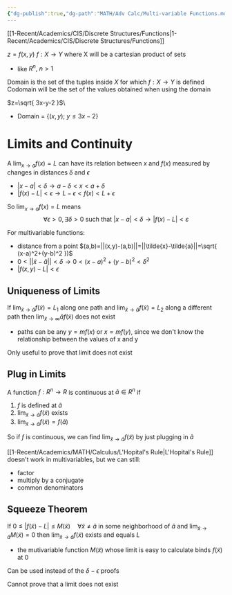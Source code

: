 ```yaml
---
{"dg-publish":true,"dg-path":"MATH/Adv Calc/Multi-variable Functions.md","permalink":"/math/adv-calc/multi-variable-functions/","created":"2024-04-10T19:04:20.730-04:00","updated":"2025-07-08T11:02:45.942-04:00"}
---
```


[[1-Recent/Academics/CIS/Discrete Structures/Functions\|1-Recent/Academics/CIS/Discrete Structures/Functions]]

$z=f(x,y)$
$f: X\to Y$
where X will be a cartesian product of sets
- like $R^{n},\ n>1$

Domain is the set of the tuples inside $X$ for which $f:X\to Y$ is defined
Codomain will be the set of the values obtained when using the domain

$z=\sqrt{ 3x-y-2 }$\
- Domain = $\{(x,y);\ y\leq3x-2\}$

# Limits and Continuity

A $\lim_{ x \to a }f(x)=L$ can have its relation between $x$ and $f(x)$ measured by changes in distances $\delta$ and $\epsilon$
- $|x-a|<\delta\to a-\delta<x<a+\delta$
- $|f(x)-L|<\epsilon\to L-\epsilon<f(x)<L+\epsilon$

So $\lim_{ x \to a}f(x)=L$ means
$$
\forall \epsilon >0, \exists \delta>0 \ \text{such that }|x-a|<\delta\to|f(x)-L|<\varepsilon
$$

For multivariable functions:
- distance from a point $(a,b)=||(x,y)-(a,b)||=||\tilde{x}-\tilde{a}||=\sqrt{ (x-a)^2+(y-b)^2 })$
- $0<||\tilde{x}-\tilde{a}||<\delta\to0< (x-a)^2+(y-b)^2<\delta^2$
- $|f(x,y)-L|<\epsilon$

## Uniqueness of Limits
If $\lim_{ \tilde{x} \to \tilde{a} }f(\tilde{x})=L_{1}$ along one path and $\lim_{ \tilde{x} \to \tilde{a} }f(\tilde{x})=L_{2}$ along a different path then $\lim_{ \tilde{x} \to \infty }\tilde{a}f(\tilde{x})$ does not exist
- paths can be any $y=mf(x)$ or $x=mf(y)$, since we don't know the relationship between the values of x and y

Only useful to prove that limit does not exist
## Plug in Limits
A function $f:R^n\to R$ is continuous at $\tilde{a}\in R^n$ if
1. $f$ is defined at $\tilde{a}$
2. $\lim_{ \tilde{x} \to \tilde{a} }f(\tilde{x})$ exists
3. $\lim_{ \tilde{x} \to \tilde{a} }f(\tilde{x})=f(\tilde{a})$

So if $f$ is continuous, we can find $\lim_{ \tilde{x} \to \tilde{a} }f(\tilde{x})$ by just plugging in $\tilde{a}$

[[1-Recent/Academics/MATH/Calculus/L'Hopital's Rule\|L'Hopital's Rule]] doesn't work in multivariables, but we can still:
- factor
- multiply by a conjugate
- common denominators
## Squeeze Theorem
If $0\leq|f(\tilde{x})-L|\leq M(\tilde{x})\quad\forall \tilde{x}\neq \tilde{a}$ in some neighborhood of $\tilde{a}$ and $\lim_{ \tilde{x} \to \tilde{a} }M(\tilde{x})=0$ then $\lim_{ \tilde{x} \to \tilde{a} }f(\tilde{x})$ exists and equals $L$
- the mutivariable function $M(\tilde{x})$ whose limit is easy to calculate binds $f(\tilde{x})$ at 0

Can be used instead of the $\delta- \epsilon$ proofs

Cannot prove that a limit does not exist